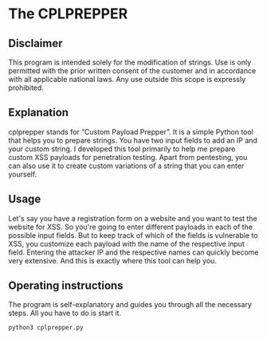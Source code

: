 # The CPLPREPPER
## Disclaimer
This program is intended solely for the modification of strings. Use is only permitted with the prior written consent of the customer and in accordance with all applicable national laws. Any use outside this scope is expressly prohibited.

## Explanation
cplprepper stands for “Custom Payload Prepper”. It is a simple Python tool that helps you to prepare strings.
You have two input fields to add an IP and your custom string. I developed this tool primarily to help me prepare custom XSS payloads for penetration testing.
Apart from pentesting, you can also use it to create custom variations of a string that you can enter yourself.

## Usage
Let's say you have a registration form on a website and you want to test the website for XSS. So you're going to enter different payloads in each of the possible input fields. But to keep track of which of the fields is vulnerable to XSS, you customize each payload with the name of the respective input field. Entering the attacker IP and the respective names can quickly become very extensive. And this is exactly where this tool can help you.

## Operating instructions
The program is self-explanatory and guides you through all the necessary steps. All you have to do is start it.
~~~bash
python3 cplprepper.py
~~~
